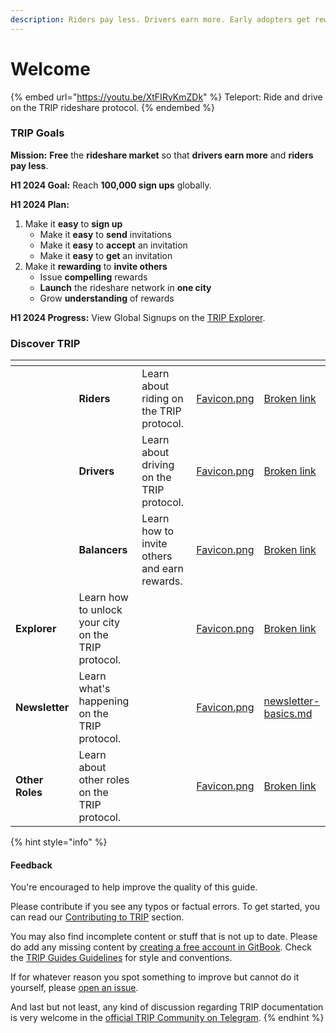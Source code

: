 ```yaml
---
description: Riders pay less. Drivers earn more. Early adopters get rewarded.
---
```


# Welcome

{% embed url="https://youtu.be/XtFIRyKmZDk" %}
Teleport: Ride and drive on the TRIP rideshare protocol.
{% endembed %}

### TRIP Goals

**Mission:** **Free** the **rideshare market** so that **drivers earn more** and **riders pay less**.

**H1 2024 Goal:** Reach **100,000 sign ups** globally.

**H1 2024 Plan:**

1. Make it **easy** to **sign up**
   * Make it **easy** to **send** invitations
   * Make it **easy** to **accept** an invitation
   * Make it **easy** to **get** an invitation
2. Make it **rewarding** to **invite others**
   * Issue **compelling** rewards
   * **Launch** the rideshare network in **one city**
   * Grow **understanding** of rewards

**H1 2024 Progress:** View Global Signups on the [TRIP Explorer](https://explorer.trip.dev/).

### Discover TRIP

<table data-view="cards"><thead><tr><th></th><th></th><th></th><th data-hidden data-card-cover data-type="files"></th><th data-hidden data-card-target data-type="content-ref"></th></tr></thead><tbody><tr><td></td><td><strong>Riders</strong></td><td>Learn about riding on the TRIP protocol.</td><td><a href=".gitbook/assets/Favicon.png">Favicon.png</a></td><td><a href="broken-reference">Broken link</a></td></tr><tr><td></td><td><strong>Drivers</strong></td><td>Learn about driving on the TRIP protocol.</td><td><a href=".gitbook/assets/Favicon.png">Favicon.png</a></td><td><a href="broken-reference">Broken link</a></td></tr><tr><td></td><td><strong>Balancers</strong></td><td>Learn how to invite others and earn rewards.</td><td><a href=".gitbook/assets/Favicon.png">Favicon.png</a></td><td><a href="broken-reference">Broken link</a></td></tr><tr><td><strong>Explorer</strong></td><td>Learn how to unlock your city on the TRIP protocol.</td><td></td><td><a href=".gitbook/assets/Favicon.png">Favicon.png</a></td><td><a href="broken-reference">Broken link</a></td></tr><tr><td><strong>Newsletter</strong></td><td>Learn what's happening on the TRIP protocol.</td><td></td><td><a href=".gitbook/assets/Favicon.png">Favicon.png</a></td><td><a href="newsletter/newsletter-basics.md">newsletter-basics.md</a></td></tr><tr><td><strong>Other Roles</strong></td><td>Learn about other roles on the TRIP protocol.</td><td></td><td><a href=".gitbook/assets/Favicon.png">Favicon.png</a></td><td><a href="broken-reference">Broken link</a></td></tr></tbody></table>

{% hint style="info" %}
#### Feedback

You're encouraged to help improve the quality of this guide.

Please contribute if you see any typos or factual errors. To get started, you can read our [Contributing to TRIP](https://guides.trip.dev/contributing/contributing-to-trip) section.

You may also find incomplete content or stuff that is not up to date. Please do add any missing content by [creating a free account in GitBook](https://app.gitbook.com/invite/0WSd8UiSeH2xhfJrSbUr/YFiygcuBiy7oN3WJyDRs). Check the [TRIP Guides Guidelines](https://guides.trip.dev/contributing/guides-guidelines) for style and conventions.

If for whatever reason you spot something to improve but cannot do it yourself, please [open an issue](https://github.com/TeleportXYZ/TRIP-Guides/issues/).

And last but not least, any kind of discussion regarding TRIP documentation is very welcome in the [official TRIP Community on Telegram](https://trip.dev/chat).
{% endhint %}
